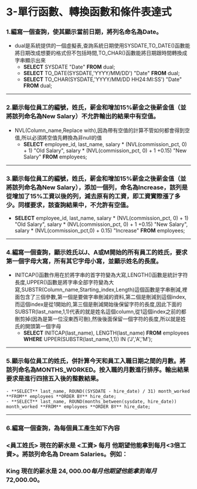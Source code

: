 # 3-單行函數、轉換函數和條件表達式
### 1.編寫一個查詢，使其顯示當前日期，將列名命名為Date。
- dual是系統提供的一個虛擬表,查詢系統日期使用SYSDATE,TO_DATE()函數能將日期改成想要的格式但不包括時間,TO_CHAR()函數能將日期跟時間轉換成字串顯示出來
	- **SELECT** SYSDATE "Date" **FROM** dual;
	- **SELECT** TO_DATE(SYSDATE,'YYYY/MM/DD') "Date" **FROM** dual;
	- **SELECT** TO_CHAR(SYSDATE,'YYYY/MM/DD HH24:MI:SS') "Date" **FROM** dual;
---
### 2.顯示每位員工的編號，姓氏，薪金和增加15%薪金之後薪金值（並將該列命名為New Salary）不允許輸出的結果中有空值。
- NVL(Column_name,Replace with),因為帶有空值的計算不管如何都會得到空值,所以必須將空值先轉換為非null的值
	- **SELECT** employee_id, last_name, salary * (NVL(commission_pct, 0) + 1) "Old Salary", salary * (NVL(commission_pct, 0) + 1 +0.15) "New Salary" **FROM** employees;
---
### 3.顯示每位員工的編號，姓氏，薪金和增加15%薪金之後薪金值（並將該列命名為New Salary），添加一個列，命名為Increase，該列是從增加了15%工資以後的列，減去原有的工資，即工資實際漲了多少。同樣要求，該查詢結果中，不允許有空值。
- **SELECT** employee_id, last_name, salary * (NVL(commission_pct, 0) + 1) "Old Salary", salary * (NVL(commission_pct, 0) + 1 +0.15) "New Salary", salary * (NVL(commission_pct,0) + 0.15) "Increase" **FROM** employees;
---
### 4.編寫一個查詢，顯示姓氏以J、A或M開始的所有員工的姓氏，要求第一個字母大寫，所有其它字母小寫，並顯示姓名的長度。
- INITCAP()函數作用在於將字串的首字符變為大寫,LENGTH()函數是統計字符長度,UPPER()函數是將字串全部字符變為大寫,SUBSTR(Column_name,Starting_index,Length)這個函數是字串刪減,裡面包含了三個參數,第一個是要做字串刪減的資料,第二個是刪減到這個index,而這個index是從1開始的,第三個是刪減開始後保留字符的長度,因此下面的SUBSTR(last_name,1,1)代表的就是姓名這個column,從1這個index之前的都刪剪掉(因為是第一位沒東西可刪),然後後面保留一個字符的長度,所以就是姓氏的開頭第一個字母
	- **SELECT** INITCAP(last_name), LENGTH(last_name) **FROM** employees **WHERE** UPPER(SUBSTR(last_name,1,1)) IN ('J','A','M');
---
### 5.顯示每位員工的姓氏，併計算今天和員工入職日期之間的月數。將該列命名為MONTHS_WORKED。按入職的月數進行排序。輸出結果要求是進行四捨五入後的整數結果。
	- **SELECT** last_name, ROUND((SYSDATE - hire_date) / 31) month_worked **FROM** employees **ORDER BY** hire_date;
	- **SELECT** last_name, ROUND(months_between(sysdate, hire_date)) month_worked **FROM** employees **ORDER BY** hire_date;
---
### 6.編寫一個查詢，為每個員工產生如下內容
### <員工姓氏> 現在的薪水是 <工資> 每月 他期望他能拿到每月<3倍工資>。將該列命名為 Dream Salaries。例如：
### King 現在的薪水是 $24,000.00 每月 他期望他能拿到每月$72,000.00。

